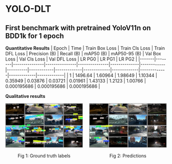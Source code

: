 # YOLO-DLT

## First benchmark with pretrained YoloV11n on BDD1k for 1 epoch

**Quantitative Results**
| Epoch | Time | Train Box Loss | Train Cls Loss | Train DFL Loss | Precision (B) | Recall (B) | mAP50 (B) | mAP50-95 (B) | Val Box Loss | Val Cls Loss | Val DFL Loss | LR PG0 | LR PG1 | LR PG2 |
|-------|--------|---------------|---------------|---------------|--------------|------------|----------|------------|-------------|-------------|-------------|-------------|-------------|-------------|
| 1 | 1496.64 | 1.60964 | 1.98649 | 1.10344 | 0.35949 | 0.03876 | 0.03721 | 0.01961 | 1.43133 | 1.2123 | 1.00766 | 0.000195686 | 0.000195686 | 0.000195686 |

**Qualitative results**

<div style="display: flex; justify-content: center; gap: 20px;">
    <div>
        <img src="results/yolov11n-bdd1k/val_batch2_labels.jpg" alt="Ground Truth Labels" width="100%">
        <p style="text-align: center;">Fig 1: Ground truth labels</p>
    </div>
    <div>
        <img src="results/yolov11n-bdd1k/val_batch2_pred.jpg" alt="Predictions" width="100%">
        <p style="text-align: center;">Fig 2: Predictions</p>
    </div>
</div>
